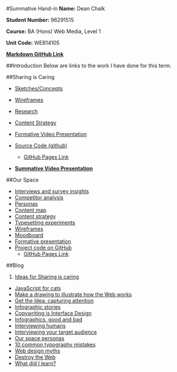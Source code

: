 #Summative Hand-in
**Name:** Dean Chalk

**Student Number:** 96291515

**Course:** BA (Hons) Web Media, Level 1

**Unit Code:** WEB14105

[**Markdown GitHub Link**](https://github.com/deanlc/SharingIsCaring/blob/gh-pages/Dean-Chalk-WEB14105.md)

##Introduction
Below are links to the work I have done for this term.

##Sharing is Caring
* [Sketches/Concepts](http://imgur.com/ZHxiSSw)
* [Wireframes](http://imgur.com/a/x6j5I)
* [Research](https://docs.google.com/document/d/1zuZwnZ646uxG9gNaDTGByTpG9qmZtCD3RhZMy0MgbJU/edit?usp=sharing) 
* [Content Strategy
](https://docs.google.com/document/d/1KRmrIRzq0aWxj674jBXJF1GMxOTuWLJDrEFK_iUaqHQ/edit?usp=sharing)
* [Formative Video Presentation](https://www.youtube.com/watch?v=LUD6bNCJeI0) 
* [Source Code (github)
](https://github.com/deanlc/SharingIsCaring) 
	* [GitHub Pages Link
](http://deanlc.github.io/SharingIsCaring/) 

* **[Summative Video Presentation](https://youtu.be/jA-JNdgMtyc)**

##Our Space
* [Interviews and survey insights](https://docs.google.com/document/d/1PnfEpJvq9UokHxGYzXbJUBqoZm_qMf1mo92jrKYH-CY/edit?usp=sharing)
* [Competitor analysis](https://docs.google.com/document/d/1WdHXN7aB3YtaiUyh8eJiuwsLgb_zVQzYMVfkmc1eD_Q/edit?usp=sharing)
* [Personas](https://docs.google.com/document/d/1PnfEpJvq9UokHxGYzXbJUBqoZm_qMf1mo92jrKYH-CY/edit?usp=sharing)
* [Content map](https://drive.google.com/file/d/0B-WTmhlciDwIOUFlMW90UGp5c0E/view?usp=sharing)
* [Content strategy](https://docs.google.com/document/d/1yFxnkLyAGoLW35LlD9CPzGeUCsgQxk1PzBCTidBwrdk/edit#bookmark=id.4ku3u7t5asdr)
* [Typesetting experiments](https://docs.google.com/document/d/1rh6mb6j9YopoxzvraENc6eUqZyMooXR6DdubrhjBBes/edit?usp=sharing)
* [Wireframes](https://drive.google.com/folderview?id=0B3GR6CwtALpAWVVmMThYZU16WFk&usp=sharing)
* [Moodboard](https://docs.google.com/presentation/d/1d6sZTTvwlTNRQD2GZLESAHoUA7wkSgpPhnqgqlEXofE/edit#slide=id.g131cbf2ab6_0_0)
* [Formative presentation](https://docs.google.com/presentation/d/1d6sZTTvwlTNRQD2GZLESAHoUA7wkSgpPhnqgqlEXofE/edit?usp=sharing)
* [Project code on GitHub](https://github.com/JaBeans/OurSpace)
	* [GitHub Pages Link](http://jabeans.github.io/OurSpace/)
	
##Blog
1. [Ideas for Sharing is caring](http://deanwebmedia.tumblr.com/post/137157407926/matteo-blog-1)
* [JavaScript for cats](http://deanwebmedia.tumblr.com/post/140028438991/matteo-blog-2)
* [Make a drawing to illustrate how the Web works](http://deanwebmedia.tumblr.com/post/140028454241/matteo-blog-3)
* [Get the Idea: capturing attention](http://deanwebmedia.tumblr.com/post/140028496496/matteo-blog-4)
* [Infographic stories](http://deanwebmedia.tumblr.com/post/140028512991/matteo-blog-5)
* [Copywriting is Interface Design](http://deanwebmedia.tumblr.com/post/140028527571/matteo-blog-6)
* [Infographics, good and bad](http://deanwebmedia.tumblr.com/post/144652852016/matteo-blog-7)
* [Interviewing humans](http://deanwebmedia.tumblr.com/post/144654157786/matteo-blog-8)
* [Interviewing your target audience](http://deanwebmedia.tumblr.com/post/144654192661/matteo-blog-9)
* [Our space personas](http://deanwebmedia.tumblr.com/post/144654204901/matteo-blog-10)
* [10 common typography mistakes](http://deanwebmedia.tumblr.com/post/144654300886/matteo-blog-111)
* [Web design myths](http://deanwebmedia.tumblr.com/post/144654306871/matteo-blog-12)
* [Destroy the Web](http://deanwebmedia.tumblr.com/post/144654314131/matteo-blog-13)
* [What did I learn?](http://deanwebmedia.tumblr.com/post/145411608806/matteo-blog-14)
